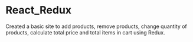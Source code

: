 # React_Redux
Created a basic site to add products, remove products, change quantity of products, calculate total price and total items in cart using Redux.
